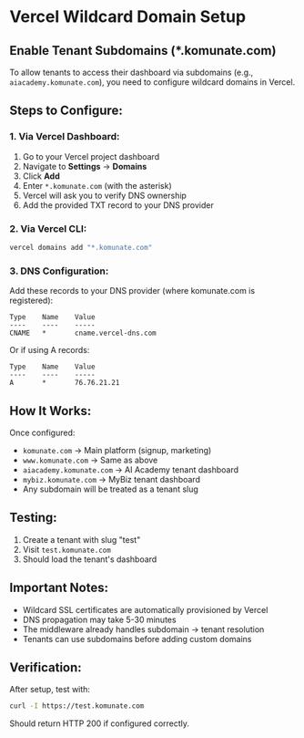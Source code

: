 # Vercel Wildcard Domain Setup

## Enable Tenant Subdomains (*.komunate.com)

To allow tenants to access their dashboard via subdomains (e.g., `aiacademy.komunate.com`), you need to configure wildcard domains in Vercel.

## Steps to Configure:

### 1. Via Vercel Dashboard:

1. Go to your Vercel project dashboard
2. Navigate to **Settings** → **Domains**
3. Click **Add**
4. Enter `*.komunate.com` (with the asterisk)
5. Vercel will ask you to verify DNS ownership
6. Add the provided TXT record to your DNS provider

### 2. Via Vercel CLI:

```bash
vercel domains add "*.komunate.com"
```

### 3. DNS Configuration:

Add these records to your DNS provider (where komunate.com is registered):

```
Type    Name    Value
----    ----    -----
CNAME   *       cname.vercel-dns.com
```

Or if using A records:

```
Type    Name    Value
----    ----    -----
A       *       76.76.21.21
```

## How It Works:

Once configured:
- `komunate.com` → Main platform (signup, marketing)
- `www.komunate.com` → Same as above
- `aiacademy.komunate.com` → AI Academy tenant dashboard
- `mybiz.komunate.com` → MyBiz tenant dashboard
- Any subdomain will be treated as a tenant slug

## Testing:

1. Create a tenant with slug "test"
2. Visit `test.komunate.com`
3. Should load the tenant's dashboard

## Important Notes:

- Wildcard SSL certificates are automatically provisioned by Vercel
- DNS propagation may take 5-30 minutes
- The middleware already handles subdomain → tenant resolution
- Tenants can use subdomains before adding custom domains

## Verification:

After setup, test with:
```bash
curl -I https://test.komunate.com
```

Should return HTTP 200 if configured correctly.